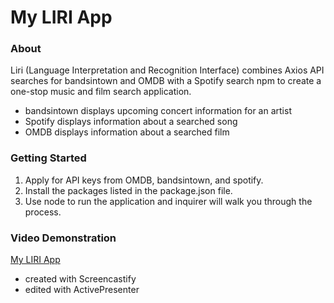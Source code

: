# My LIRI App

### About
Liri (Language Interpretation and Recognition Interface) combines Axios API searches for bandsintown and OMDB with a Spotify search npm to create a one-stop music and film search application.
- bandsintown displays upcoming concert information for an artist
- Spotify displays information about a searched song
- OMDB displays information about a searched film

### Getting Started
1. Apply for API keys from OMDB, bandsintown, and spotify.
2. Install the packages listed in the package.json file.
3. Use node to run the application and inquirer will walk you through the process.

### Video Demonstration
[My LIRI App](https://www.youtube.com/watch?v=zHy71BxLyD4)
- created with Screencastify
- edited with ActivePresenter
